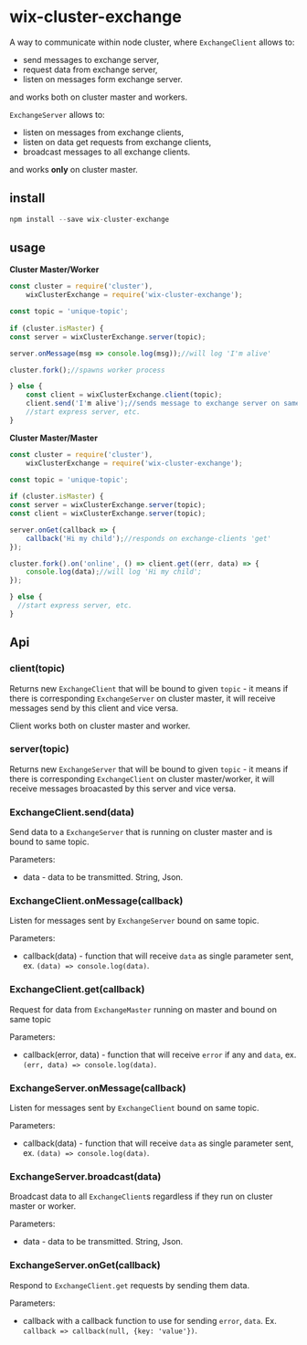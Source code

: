# wix-cluster-exchange

A way to communicate within node cluster, where `ExchangeClient` allows to:
 - send messages to exchange server, 
 - request data from exchange server,
 - listen on messages form exchange server.

and works both on cluster master and workers.

`ExchangeServer` allows to:
 - listen on messages from exchange clients,
 - listen on data get requests from exchange clients,
 - broadcast messages to all exchange clients.

and works **only** on cluster master.

## install

```js
npm install --save wix-cluster-exchange
```

## usage

**Cluster Master/Worker**
```js
const cluster = require('cluster'),
    wixClusterExchange = require('wix-cluster-exchange');

const topic = 'unique-topic';
    
if (cluster.isMaster) {
const server = wixClusterExchange.server(topic);

server.onMessage(msg => console.log(msg));//will log 'I'm alive'

cluster.fork();//spawns worker process

} else {
    const client = wixClusterExchange.client(topic);
    client.send('I'm alive');//sends message to exchange server on same topic
    //start express server, etc.
}    
```

**Cluster Master/Master**

```js
const cluster = require('cluster'),
    wixClusterExchange = require('wix-cluster-exchange');

const topic = 'unique-topic';
    
if (cluster.isMaster) {
const server = wixClusterExchange.server(topic);
const client = wixClusterExchange.server(topic);

server.onGet(callback => {
    callback('Hi my child');//responds on exchange-clients 'get'
});

cluster.fork().on('online', () => client.get((err, data) => {
    console.log(data);//will log 'Hi my child';
});

} else {
  //start express server, etc.
}    
```

## Api

### client(topic)
Returns new `ExchangeClient` that will be bound to given `topic` - it means if there is corresponding `ExchangeServer` on cluster master, it will receive messages send by this client and vice versa.

Client works both on cluster master and worker.

### server(topic)
Returns new `ExchangeServer` that will be bound to given `topic` - it means if there is corresponding `ExchangeClient` on cluster master/worker, it will receive messages broacasted by this server and vice versa.

### ExchangeClient.send(data)
Send data to a `ExchangeServer` that is running on cluster master and is bound to same topic.

Parameters:
 - data - data to be transmitted. String, Json. 

### ExchangeClient.onMessage(callback)
Listen for messages sent by `ExchangeServer` bound on same topic.

Parameters:
 - callback(data) - function that will receive `data` as single parameter sent, ex. `(data) => console.log(data)`. 

### ExchangeClient.get(callback)
Request for data from `ExchangeMaster` running on master and bound on same topic

Parameters:
 - callback(error, data) - function that will receive `error` if any and `data`, ex. `(err, data) => console.log(data)`. 

### ExchangeServer.onMessage(callback)
Listen for messages sent by `ExchangeClient` bound on same topic.

Parameters:
 - callback(data) - function that will receive `data` as single parameter sent, ex. `(data) => console.log(data)`. 

### ExchangeServer.broadcast(data)
Broadcast data to all `ExchangeClient`s regardless if they run on cluster master or worker.

Parameters:
 - data - data to be transmitted. String, Json. 

### ExchangeServer.onGet(callback)
Respond to `ExchangeClient.get` requests by sending them data.

Parameters:
 - callback with a callback function to use for sending `error`, `data`. Ex. `callback => callback(null, {key: 'value'})`. 